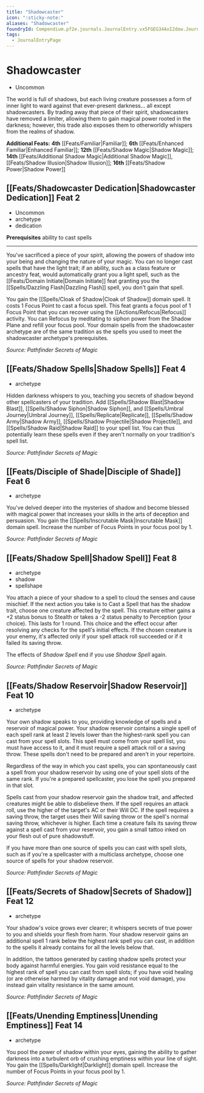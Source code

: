 ```yaml
---
title: "Shadowcaster"
icon: ":sticky-note:"
aliases: "Shadowcaster"
foundryId: Compendium.pf2e.journals.JournalEntry.vx5FGEG34AxI2dow.JournalEntryPage.wHs6IGCMaXsgFNop
tags:
  - JournalEntryPage
---
```


# Shadowcaster
*   Uncommon

The world is full of shadows, but each living creature possesses a form of inner light to ward against that ever-present darkness… all except shadowcasters. By trading away that piece of their spirit, shadowcasters have removed a limiter, allowing them to gain magical power rooted in the darkness; however, this trade also exposes them to otherworldly whispers from the realms of shadow.

**Additional Feats:** **4th** [[Feats/Familiar|Familiar]]; **6th** [[Feats/Enhanced Familiar|Enhanced Familiar]]; **12th** [[Feats/Shadow Magic|Shadow Magic]]; **14th** [[Feats/Additional Shadow Magic|Additional Shadow Magic]], [[Feats/Shadow Illusion|Shadow Illusion]]; **16th** [[Feats/Shadow Power|Shadow Power]]

## [[Feats/Shadowcaster Dedication|Shadowcaster Dedication]] Feat 2

*   Uncommon
*   archetype
*   dedication

**Prerequisites** ability to cast spells

* * *

You've sacrificed a piece of your spirit, allowing the powers of shadow into your being and changing the nature of your magic. You can no longer cast spells that have the light trait; if an ability, such as a class feature or ancestry feat, would automatically grant you a light spell, such as the [[Feats/Domain Initiate|Domain Initiate]] feat granting you the [[Spells/Dazzling Flash|Dazzling Flash]] spell, you don't gain that spell.

You gain the [[Spells/Cloak of Shadow|Cloak of Shadow]] domain spell. It costs 1 Focus Point to cast a focus spell. This feat grants a focus pool of 1 Focus Point that you can recover using the [[Actions/Refocus|Refocus]] activity. You can Refocus by meditating to siphon power from the Shadow Plane and refill your focus pool. Your domain spells from the shadowcaster archetype are of the same tradition as the spells you used to meet the shadowcaster archetype's prerequisites.

_Source: Pathfinder Secrets of Magic_

## [[Feats/Shadow Spells|Shadow Spells]] Feat 4

*   archetype

Hidden darkness whispers to you, teaching you secrets of shadow beyond other spellcasters of your tradition. Add [[Spells/Shadow Blast|Shadow Blast]], [[Spells/Shadow Siphon|Shadow Siphon]], and [[Spells/Umbral Journey|Umbral Journey]], [[Spells/Replicate|Replicate]], [[Spells/Shadow Army|Shadow Army]], [[Spells/Shadow Projectile|Shadow Projectile]], and [[Spells/Shadow Raid|Shadow Raid]] to your spell list. You can thus potentially learn these spells even if they aren't normally on your tradition's spell list.

_Source: Pathfinder Secrets of Magic_

## [[Feats/Disciple of Shade|Disciple of Shade]] Feat 6

*   archetype

You've delved deeper into the mysteries of shadow and become blessed with magical power that increases your skills in the arts of deception and persuasion. You gain the [[Spells/Inscrutable Mask|Inscrutable Mask]] domain spell. Increase the number of Focus Points in your focus pool by 1.

_Source: Pathfinder Secrets of Magic_

## [[Feats/Shadow Spell|Shadow Spell]] Feat 8

*   archetype
*   shadow
*   spellshape

You attach a piece of your shadow to a spell to cloud the senses and cause mischief. If the next action you take is to Cast a Spell that has the shadow trait, choose one creature affected by the spell. This creature either gains a +2 status bonus to Stealth or takes a -2 status penalty to Perception (your choice). This lasts for 1 round. This choice and the effect occur after resolving any checks for the spell's initial effects. If the chosen creature is your enemy, it's affected only if your spell attack roll succeeded or if it failed its saving throw.

The effects of _Shadow Spell_ end if you use _Shadow Spell_ again.

_Source: Pathfinder Secrets of Magic_

## [[Feats/Shadow Reservoir|Shadow Reservoir]] Feat 10

*   archetype

Your own shadow speaks to you, providing knowledge of spells and a reservoir of magical power. Your shadow reservoir contains a single spell of each spell rank at least 2 levels lower than the highest-rank spell you can cast from your spell slots. This spell must come from your spell list, you must have access to it, and it must require a spell attack roll or a saving throw. These spells don't need to be prepared and aren't in your repertoire.

Regardless of the way in which you cast spells, you can spontaneously cast a spell from your shadow reservoir by using one of your spell slots of the same rank. If you're a prepared spellcaster, you lose the spell you prepared in that slot.

Spells cast from your shadow reservoir gain the shadow trait, and affected creatures might be able to disbelieve them. If the spell requires an attack roll, use the higher of the target's AC or their Will DC. If the spell requires a saving throw, the target uses their Will saving throw or the spell's normal saving throw, whichever is higher. Each time a creature fails its saving throw against a spell cast from your reservoir, you gain a small tattoo inked on your flesh out of pure shadowstuff.

If you have more than one source of spells you can cast with spell slots, such as if you're a spellcaster with a multiclass archetype, choose one source of spells for your shadow reservoir.

_Source: Pathfinder Secrets of Magic_

## [[Feats/Secrets of Shadow|Secrets of Shadow]] Feat 12

*   archetype

Your shadow's voice grows ever clearer; it whispers secrets of true power to you and shields your flesh from harm. Your shadow reservoir gains an additional spell 1 rank below the highest rank spell you can cast, in addition to the spells it already contains for all the levels below that.

In addition, the tattoos generated by casting shadow spells protect your body against harmful energies. You gain void resistance equal to the highest rank of spell you can cast from spell slots; if you have void healing (or are otherwise harmed by vitality damage and not void damage), you instead gain vitality resistance in the same amount.

_Source: Pathfinder Secrets of Magic_

## [[Feats/Unending Emptiness|Unending Emptiness]] Feat 14

*   archetype

You pool the power of shadow within your eyes, gaining the ability to gather darkness into a turbulent orb of crushing emptiness within your line of sight. You gain the [[Spells/Darklight|Darklight]] domain spell. Increase the number of Focus Points in your focus pool by 1.

_Source: Pathfinder Secrets of Magic_